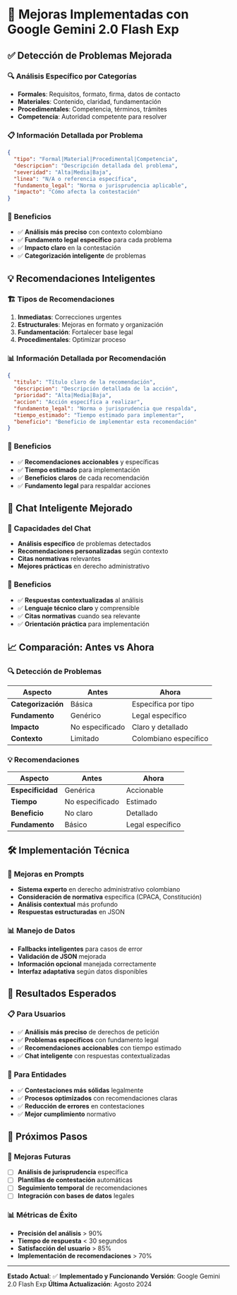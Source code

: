 # 🚀 Mejoras Implementadas con Google Gemini 2.0 Flash Exp

## ✅ **Detección de Problemas Mejorada**

### 🔍 **Análisis Específico por Categorías**
- **Formales**: Requisitos, formato, firma, datos de contacto
- **Materiales**: Contenido, claridad, fundamentación
- **Procedimentales**: Competencia, términos, trámites
- **Competencia**: Autoridad competente para resolver

### 📋 **Información Detallada por Problema**
```json
{
  "tipo": "Formal|Material|Procedimental|Competencia",
  "descripcion": "Descripción detallada del problema",
  "severidad": "Alta|Media|Baja",
  "linea": "N/A o referencia específica",
  "fundamento_legal": "Norma o jurisprudencia aplicable",
  "impacto": "Cómo afecta la contestación"
}
```

### 🎯 **Beneficios**
- ✅ **Análisis más preciso** con contexto colombiano
- ✅ **Fundamento legal específico** para cada problema
- ✅ **Impacto claro** en la contestación
- ✅ **Categorización inteligente** de problemas

## 💡 **Recomendaciones Inteligentes**

### 🏗️ **Tipos de Recomendaciones**
1. **Inmediatas**: Correcciones urgentes
2. **Estructurales**: Mejoras en formato y organización
3. **Fundamentación**: Fortalecer base legal
4. **Procedimentales**: Optimizar proceso

### 📊 **Información Detallada por Recomendación**
```json
{
  "titulo": "Título claro de la recomendación",
  "descripcion": "Descripción detallada de la acción",
  "prioridad": "Alta|Media|Baja",
  "accion": "Acción específica a realizar",
  "fundamento_legal": "Norma o jurisprudencia que respalda",
  "tiempo_estimado": "Tiempo estimado para implementar",
  "beneficio": "Beneficio de implementar esta recomendación"
}
```

### 🎯 **Beneficios**
- ✅ **Recomendaciones accionables** y específicas
- ✅ **Tiempo estimado** para implementación
- ✅ **Beneficios claros** de cada recomendación
- ✅ **Fundamento legal** para respaldar acciones

## 🤖 **Chat Inteligente Mejorado**

### 💬 **Capacidades del Chat**
- **Análisis específico** de problemas detectados
- **Recomendaciones personalizadas** según contexto
- **Citas normativas** relevantes
- **Mejores prácticas** en derecho administrativo

### 🎯 **Beneficios**
- ✅ **Respuestas contextualizadas** al análisis
- ✅ **Lenguaje técnico claro** y comprensible
- ✅ **Citas normativas** cuando sea relevante
- ✅ **Orientación práctica** para implementación

## 📈 **Comparación: Antes vs Ahora**

### 🔍 **Detección de Problemas**
| Aspecto | Antes | Ahora |
|---------|-------|-------|
| **Categorización** | Básica | Específica por tipo |
| **Fundamento** | Genérico | Legal específico |
| **Impacto** | No especificado | Claro y detallado |
| **Contexto** | Limitado | Colombiano específico |

### 💡 **Recomendaciones**
| Aspecto | Antes | Ahora |
|---------|-------|-------|
| **Especificidad** | Genérica | Accionable |
| **Tiempo** | No especificado | Estimado |
| **Beneficio** | No claro | Detallado |
| **Fundamento** | Básico | Legal específico |

## 🛠️ **Implementación Técnica**

### 🔧 **Mejoras en Prompts**
- **Sistema experto** en derecho administrativo colombiano
- **Consideración de normativa** específica (CPACA, Constitución)
- **Análisis contextual** más profundo
- **Respuestas estructuradas** en JSON

### 📊 **Manejo de Datos**
- **Fallbacks inteligentes** para casos de error
- **Validación de JSON** mejorada
- **Información opcional** manejada correctamente
- **Interfaz adaptativa** según datos disponibles

## 🎯 **Resultados Esperados**

### 📋 **Para Usuarios**
- ✅ **Análisis más preciso** de derechos de petición
- ✅ **Problemas específicos** con fundamento legal
- ✅ **Recomendaciones accionables** con tiempo estimado
- ✅ **Chat inteligente** con respuestas contextualizadas

### 🏢 **Para Entidades**
- ✅ **Contestaciones más sólidas** legalmente
- ✅ **Procesos optimizados** con recomendaciones claras
- ✅ **Reducción de errores** en contestaciones
- ✅ **Mejor cumplimiento** normativo

## 🚀 **Próximos Pasos**

### 🔄 **Mejoras Futuras**
- [ ] **Análisis de jurisprudencia** específica
- [ ] **Plantillas de contestación** automáticas
- [ ] **Seguimiento temporal** de recomendaciones
- [ ] **Integración con bases de datos** legales

### 📊 **Métricas de Éxito**
- **Precisión del análisis** > 90%
- **Tiempo de respuesta** < 30 segundos
- **Satisfacción del usuario** > 85%
- **Implementación de recomendaciones** > 70%

---

**Estado Actual**: ✅ **Implementado y Funcionando**
**Versión**: Google Gemini 2.0 Flash Exp
**Última Actualización**: Agosto 2024 